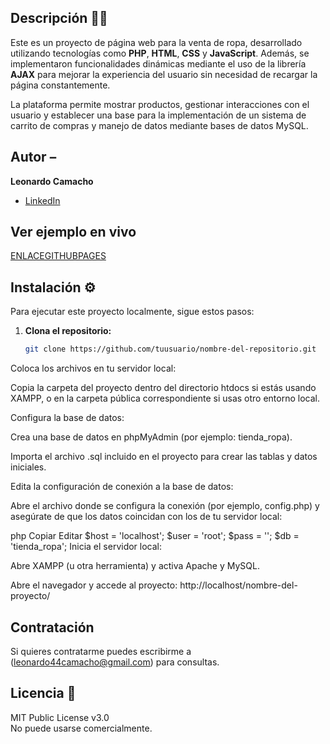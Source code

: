 ## Descripción 🧑‍💻

Este es un proyecto de página web para la venta de ropa, desarrollado utilizando tecnologías como **PHP**, **HTML**, **CSS** y **JavaScript**. Además, se implementaron funcionalidades dinámicas mediante el uso de la librería **AJAX** para mejorar la experiencia del usuario sin necesidad de recargar la página constantemente.

La plataforma permite mostrar productos, gestionar interacciones con el usuario y establecer una base para la implementación de un sistema de carrito de compras y manejo de datos mediante bases de datos MySQL.

## Autor –  
**Leonardo Camacho**

* [LinkedIn](https://www.linkedin.com/in/leonardo-camacho-45a09b266/)

## Ver ejemplo en vivo

[ENLACEGITHUBPAGES](ENLACEGITHUBPAGES)

## Instalación ⚙️

Para ejecutar este proyecto localmente, sigue estos pasos:

1. **Clona el repositorio:**

   ```bash
   git clone https://github.com/tuusuario/nombre-del-repositorio.git
Coloca los archivos en tu servidor local:

Copia la carpeta del proyecto dentro del directorio htdocs si estás usando XAMPP, o en la carpeta pública correspondiente si usas otro entorno local.

Configura la base de datos:

Crea una base de datos en phpMyAdmin (por ejemplo: tienda_ropa).

Importa el archivo .sql incluido en el proyecto para crear las tablas y datos iniciales.

Edita la configuración de conexión a la base de datos:

Abre el archivo donde se configura la conexión (por ejemplo, config.php) y asegúrate de que los datos coincidan con los de tu servidor local:

php
Copiar
Editar
$host = 'localhost';
$user = 'root';
$pass = '';
$db   = 'tienda_ropa';
Inicia el servidor local:

Abre XAMPP (u otra herramienta) y activa Apache y MySQL.

Abre el navegador y accede al proyecto:
http://localhost/nombre-del-proyecto/

## Contratación  
Si quieres contratarme puedes escribirme a (leonardo44camacho@gmail.com) para consultas.

## Licencia 🪪  
MIT Public License v3.0  
No puede usarse comercialmente.
